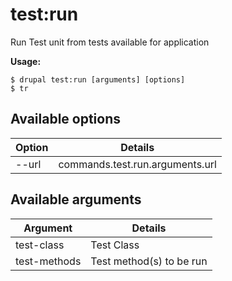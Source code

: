 # test:run
Run Test unit from tests available for application

**Usage:**
```
$ drupal test:run [arguments] [options]
$ tr  
```

## Available options
Option | Details
-------|-------------
--url | commands.test.run.arguments.url

## Available arguments
Argument | Details
---------|-------------
test-class | Test Class
test-methods | Test method(s) to be run

